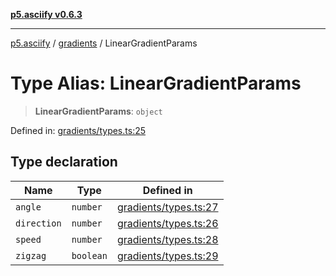 [**p5.asciify v0.6.3**](../../../README.md)

***

[p5.asciify](../../../globals.md) / [gradients](../README.md) / LinearGradientParams

# Type Alias: LinearGradientParams

> **LinearGradientParams**: `object`

Defined in: [gradients/types.ts:25](https://github.com/humanbydefinition/p5-asciify/blob/7c3eabf90074b598e8c066f34c74bf18f66d26d4/src/lib/gradients/types.ts#L25)

## Type declaration

| Name | Type | Defined in |
| ------ | ------ | ------ |
| <a id="angle"></a> `angle` | `number` | [gradients/types.ts:27](https://github.com/humanbydefinition/p5-asciify/blob/7c3eabf90074b598e8c066f34c74bf18f66d26d4/src/lib/gradients/types.ts#L27) |
| <a id="direction"></a> `direction` | `number` | [gradients/types.ts:26](https://github.com/humanbydefinition/p5-asciify/blob/7c3eabf90074b598e8c066f34c74bf18f66d26d4/src/lib/gradients/types.ts#L26) |
| <a id="speed"></a> `speed` | `number` | [gradients/types.ts:28](https://github.com/humanbydefinition/p5-asciify/blob/7c3eabf90074b598e8c066f34c74bf18f66d26d4/src/lib/gradients/types.ts#L28) |
| <a id="zigzag"></a> `zigzag` | `boolean` | [gradients/types.ts:29](https://github.com/humanbydefinition/p5-asciify/blob/7c3eabf90074b598e8c066f34c74bf18f66d26d4/src/lib/gradients/types.ts#L29) |
